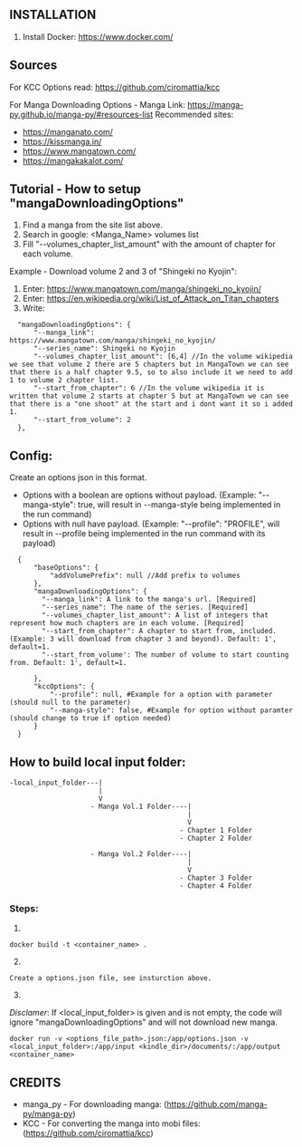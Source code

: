 ## INSTALLATION
1. Install Docker: https://www.docker.com/

## Sources
For KCC Options read:
https://github.com/ciromattia/kcc

For Manga Downloading Options - Manga Link:
https://manga-py.github.io/manga-py/#resources-list
Recommended sites:
- https://manganato.com/
- https://kissmanga.in/
- https://www.mangatown.com/
- https://mangakakalot.com/

## Tutorial - How to setup "mangaDownloadingOptions"
1. Find a manga from the site list above.
2. Search in google: <Manga_Name> volumes list
3. Fill "--volumes_chapter_list_amount" with the amount of chapter for each volume.

Example - Download volume 2 and 3 of "Shingeki no Kyojin":
1. Enter: https://www.mangatown.com/manga/shingeki_no_kyojin/
2. Enter: https://en.wikipedia.org/wiki/List_of_Attack_on_Titan_chapters
3. Write:
```
  "mangaDownloadingOptions": {
      "--manga_link": https://www.mangatown.com/manga/shingeki_no_kyojin/
      "--series_name": Shingeki no Kyojin
      "--volumes_chapter_list_amount": [6,4] //In the volume wikipedia we see that volume 2 there are 5 chapters but in MangaTown we can see that there is a half chapter 9.5, so to also include it we need to add 1 to volume 2 chapter list.
      "--start_from_chapter": 6 //In the volume wikipedia it is written that volume 2 starts at chapter 5 but at MangaTown we can see that there is a "one shoot" at the start and i dont want it so i added 1.
      "--start_from_volume": 2
  },
```

## Config:
Create an options json in this format.
- Options with a boolean are options without payload. (Example: "--manga-style": true, will result in --manga-style being implemented in the run command)
- Options with null have payload. (Example: "--profile": "PROFILE", will result in --profile being implemented in the run command with its payload)

```
  {
      "baseOptions": {
          "addVolumePrefix": null //Add prefix to volumes
      },
      "mangaDownloadingOptions": {
        "--manga_link": A link to the manga's url. [Required]
        "--series_name": The name of the series. [Required]
        "--volumes_chapter_list_amount": A list of integers that represent how much chapters are in each volume. [Required]
        "--start_from_chapter": A chapter to start from, included. (Example: 3 will download from chapter 3 and beyond). Default: 1', default=1.
        "--start_from_volume': The number of volume to start counting from. Default: 1', default=1.

      },
      "kccOptions": {
          "--profile": null, #Example for a option with parameter (should null to the parameter)
          "--manga-style": false, #Example for option without paramter (should change to true if option needed)
      }
  }
```

## How to build local input folder:
```
-local_input_folder---|
                      |
                      V
                    - Manga Vol.1 Folder----|
                                            |
                                            V
                                          - Chapter 1 Folder
                                          - Chapter 2 Folder

                    - Manga Vol.2 Folder----|
                                            |
                                            V
                                          - Chapter 3 Folder
                                          - Chapter 4 Folder
```
### Steps:
1.
```
docker build -t <container_name> . 
```
2.
```
Create a options.json file, see insturction above.
```
3.
  *Disclamer*: If <local_input_folder> is given and is not empty, the code will ignore "mangaDownloadingOptions" and will not download new manga.
```
docker run -v <options_file_path>.json:/app/options.json -v <local_input_folder>:/app/input <kindle_dir>/documents/:/app/output <container_name>
```

## CREDITS
- manga_py - For downloading manga: (https://github.com/manga-py/manga-py)
- KCC - For converting the manga into mobi files: (https://github.com/ciromattia/kcc)
